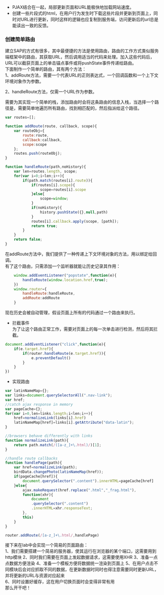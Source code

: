 - PJAX结合在一起，局部更新页面和URL能极快地加载网站速度。  
- 创建一些片段式的html，在用户行为发生时下载这些片段并更新到页面上，同时对URL进行更新，同时这样的逻辑也应复制到服务端，访问更新后的url总是能读出一致的反馈。  
  
### 创建简单路由  
建立SAP的方式有很多，其中最便捷的方法是使用路由，路由的工作方式类似服务端框架中的路由，其获取URL，然后调用适当的代码来处理。加入这些代码后，URL可以截获页面上的单击锚点事件或将pushState事件传递给路由。  
下面制作一个简单的路由，其有两个方法：  
1、addRoute方法，需要一个代表URL的正则表达式，一个回调函数和一个上下文环境对象作为参数。  
  
2、handleRoute方法，仅需一个URL作为参数。  
 
需要为其实现一个简单的栈，添加路由时会将这条路由的信息入栈，当选择一个路径是，需要简单地遍历所有路由，找到相匹配的，然后指派给这个路径。  
  
```javascript
var routes=[];

function addRoute(route, callback, scope){
    var routeObj={
        route:route,
        callback:callback,
        scope:scope
    };
    routes.push(routeObj);
}

function handleRoute(path,noHistory){
    var len=routes.length, scope;
    for(var i=0;i<len;i++){
        if(path.match(routes[i].route)){
            if(routes[i].scope){
                scope=routes[i].scope
            }else{
                scope=window;
            }
            if(noHistory){
                history.pushState({},null,path)
            }
            routes[i].callback.apply(scope, [path]);
            return true;
        }
    }
    return false;
}
```  
在addRoute方法中，我们提供了一种传递上下文环境对象的方法，用以绑定给回调。  
有了这个路由，只需添加一个监听器就能让历史记录其作用：  
```javascript
    window.addEventListener("popstate",function(e){
        handleRoute(window.location.href,true);
    })
    window.router={
        handleRoute:handleRoute,
        addRoute:addRoute
    }
```  
现在历史会被自动管理，假设页面上所有的代码通过一个路由来执行。  
- 拦截事件  
为了让这个路由正常工作，需要对页面上的每一次单击进行检测，然后将其拦截。  
```javascript
document.addEventListener("click",function(e){
    if(e.target.href){
        if(router.handleRoute(e.target.href)){
            e.preventDefault()
        }
    }
})
```  
- 实现路由  
```javascript
var latinNameMap={};
var links=document.querySelectorAll(".nav-link");
var href;
//catch ajax response in memory  
var pageCache={};
for(var i=0,len=links.length;i<len;i++){
    href=normalizeLink(links[i].href)
    latinNameMap[href]=links[i].getAttribute("data-latin");
}

//browsers behave differently with links
function normalizeLink(path){
    return path.match(/([a-z_]+\.html)/)[1];
}

//handle route callbacks
function handlePage(path){
    var href=normalizeLink(path);
    birdData.changePhoto(latinNameMap(href));
    if(pageCache[href]){
        document.querySelector(".content").innerHTML=pageCache[href]
    }else{
        ajax.makeRequest(href.replace(".html","_frag.html"),
        function(xhr){
            document
            .querySelector(".content")
            .innerHTML=xhr.responseText;
        },
        this)
    }
}

router.addRoute(/[a-z_]+\.html/,handlePage)
```

接下来在lab中会实现一个简易的页面路由：  
1、我们需要搭建一个简易的服务器，使其运行在浏览器的某个端口，这需要用到http模块
2、同时我们需要在页面上发起数据请求，这需要使用XHR
3、准备一点点数据方便渲染
4、准备一个模板方便将数据统一渲染到页面上
5、在用户点击不同模块后会对应抓取不同的数据，在更新数据时同时也得注意需要同时更新URL，并将更新的URL与资源对应起来  
6、同时设置好缓存，这在用户切换页面时会变得非常有用  
那么开干吧！